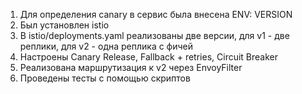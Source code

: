 1. Для определения canary в сервис была внесена ENV: VERSION
2. Был установлен istio
3. В istio/deployments.yaml реализованы две версии, для v1 - две реплики, для v2 - одна реплика с фичей
4. Настроены Canary Release, Fallback + retries, Circuit Breaker
5. Реализована маршрутизация к v2 через EnvoyFilter
6. Проведены тесты с помощью скриптов